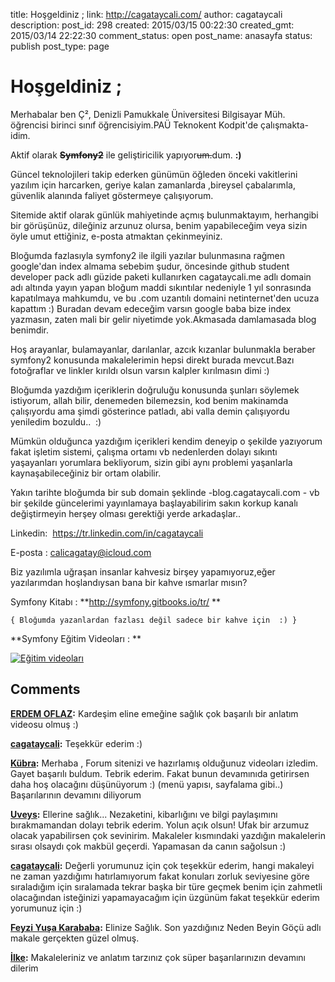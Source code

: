 title: Hoşgeldiniz ;
link: http://cagataycali.com/
author: cagataycali
description:
post_id: 298
created: 2015/03/15 00:22:30
created_gmt: 2015/03/14 22:22:30
comment_status: open
post_name: anasayfa
status: publish
post_type: page

# Hoşgeldiniz ;

Merhabalar ben Ç², Denizli Pamukkale Üniversitesi Bilgisayar Müh. öğrencisi birinci sınıf öğrencisiyim.PAÜ Teknokent Kodpit'de çalışmakta-idim.

Aktif olarak **<del>Symfony2</del>** ile geliştiricilik yapıyor<del>um.</del>dum. **:)**

Güncel teknolojileri takip ederken günümün öğleden önceki vakitlerini yazılım için harcarken, geriye kalan zamanlarda ,bireysel çabalarımla, güvenlik alanında faliyet göstermeye çalışıyorum.

Sitemide aktif olarak günlük mahiyetinde açmış bulunmaktayım, herhangibi bir görüşünüz, dileğiniz arzunuz olursa, benim yapabileceğim veya sizin öyle umut ettiğiniz, e-posta atmaktan çekinmeyiniz.

Bloğumda fazlasıyla symfony2 ile ilgili yazılar bulunmasına rağmen google'dan index almama sebebim şudur, öncesinde github student developer pack adlı güzide paketi kullanırken cagataycali.me adlı domain adı altında yayın yapan bloğum maddi sıkıntılar nedeniyle 1 yıl sonrasında kapatılmaya mahkumdu, ve bu .com uzantılı domaini netinternet'den ucuza kapattım :) Buradan devam edeceğim varsın google baba bize index yazmasın, zaten mali bir gelir niyetimde yok.Akmasada damlamasada blog benimdir.

Hoş arayanlar, bulamayanlar, darılanlar, azcık kızanlar bulunmakla beraber symfony2 konusunda makalelerimin hepsi direkt burada mevcut.Bazı fotoğraflar ve linkler kırıldı olsun varsın kalpler kırılmasın dimi :)

Bloğumda yazdığım içeriklerin doğruluğu konusunda şunları söylemek istiyorum, allah bilir, denemeden bilemezsin, kod benim makinamda çalışıyordu ama şimdi gösterince patladı, abi valla demin çalışıyordu yeniledim bozuldu..  :)

Mümkün olduğunca yazdığım içerikleri kendim deneyip o şekilde yazıyorum fakat işletim sistemi, çalışma ortamı vb nedenlerden dolayı sıkıntı yaşayanları yorumlara bekliyorum, sizin gibi aynı problemi yaşanlarla kaynaşabileceğiniz bir ortam olabilir.

Yakın tarihte bloğumda bir sub domain şeklinde -blog.cagataycali.com - vb bir şekilde güncelerimi yayınlamaya başlayabilirim sakın korkup kanalı değiştirmeyin herşey olması gerektiği yerde arkadaşlar..

Linkedin:  <https://tr.linkedin.com/in/cagataycali>

E-posta : [calicagatay@icloud.com](mailto:calicagatay@icloud.com)

Biz yazılımla uğraşan insanlar kahvesiz birşey yapamıyoruz,eğer yazılarımdan hoşlandıysan bana bir kahve ısmarlar mısın?

Symfony Kitabı : **<http://symfony.gitbooks.io/tr/> **


    { Bloğumda yazanlardan fazlası değil sadece bir kahve için  :) }

**Symfony Eğitim Videoları : **

[![Eğitim videoları ](http://img.youtube.com/vi/WzcRJ2cMess/0.jpg)](http://www.youtube.com/watch?v=WzcRJ2cMess)

## Comments

**[ERDEM OFLAZ](#6 "2015-12-21 15:38:33"):** Kardeşim eline emeğine sağlık çok başarılı bir anlatım videosu olmuş :)

**[cagataycali](#10 "2016-02-12 21:48:20"):** Teşekkür ederim :)

**[Kübra](#11 "2016-02-29 12:05:10"):** Merhaba , Forum sitenizi ve hazırlamış olduğunuz videoları izledim. Gayet başarılı buldum. Tebrik ederim. Fakat bunun devamınıda getirirsen daha hoş olacağını düşünüyorum :) (menü yapısı, sayfalama gibi..) Başarılarının devamını diliyorum

**[Uveys](#13 "2016-04-13 13:51:36"):** Ellerine sağlık... Nezaketini, kibarlığını ve bilgi paylaşımını bırakmamandan dolayı tebrik ederim. Yolun açık olsun! Ufak bir arzumuz olacak yapabilirsen çok sevinirim. Makaleler kısmındaki yazdığın makalelerin sırası olsaydı çok makbül geçerdi. Yapamasan da canın sağolsun :)

**[cagataycali](#15 "2016-05-16 15:21:04"):** Değerli yorumunuz için çok teşekkür ederim, hangi makaleyi ne zaman yazdığımı hatırlamıyorum fakat konuları zorluk seviyesine göre sıraladığım için sıralamada tekrar başka bir türe geçmek benim için zahmetli olacağından isteğinizi yapamayacağım için üzgünüm fakat teşekkür ederim yorumunuz için :)

**[Feyzi Yuşa Karababa](#16 "2016-05-16 18:05:33"):** Elinize Sağlık. Son yazdığınız Neden Beyin Göçü adlı makale gerçekten güzel olmuş.

**[İlke](#19 "2016-05-26 18:53:30"):** Makaleleriniz ve anlatım tarzınız çok süper başarılarınızın devamını dilerim
